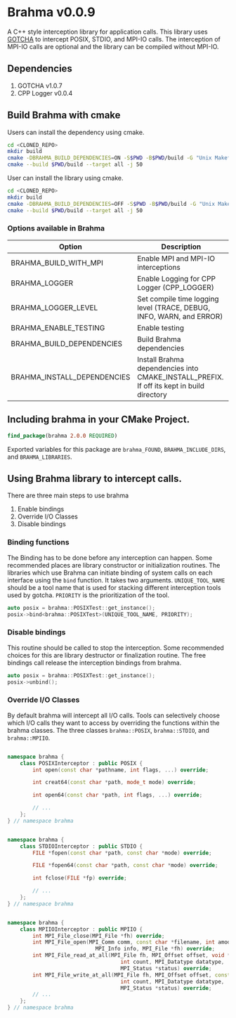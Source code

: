# Brahma v0.0.9

A C++ style interception library for application calls.
This library uses [GOTCHA](https://github.com/LLNL/GOTCHA) to intercept POSIX, STDIO, and MPI-IO calls.
The interception of MPI-IO calls are optional and the library can be compiled without MPI-IO.

## Dependencies
1. GOTCHA v1.0.7
2. CPP Logger v0.0.4

## Build Brahma with cmake

Users can install the dependency using cmake.

```bash
cd <CLONED_REPO>
mkdir build
cmake -DBRAHMA_BUILD_DEPENDENCIES=ON -S$PWD -B$PWD/build -G "Unix Makefiles"
cmake --build $PWD/build --target all -j 50
```

User can install the library using cmake.

```bash
cd <CLONED_REPO>
mkdir build
cmake -DBRAHMA_BUILD_DEPENDENCIES=OFF -S$PWD -B$PWD/build -G "Unix Makefiles"
cmake --build $PWD/build --target all -j 50
```

### Options available in Brahma

| Option                | Description                                                            |
| --------------------- | ---------------------------------------------------------------------  |
| BRAHMA_BUILD_WITH_MPI | Enable MPI and MPI-IO interceptions                                    |
| BRAHMA_LOGGER         | Enable Logging for CPP Logger (CPP_LOGGER)                             |
| BRAHMA_LOGGER_LEVEL   | Set compile time logging level (TRACE, DEBUG, INFO, WARN, and ERROR)   |
| BRAHMA_ENABLE_TESTING | Enable testing                                                         |
| BRAHMA_BUILD_DEPENDENCIES | Build Brahma dependencies                                          |
| BRAHMA_INSTALL_DEPENDENCIES | Install Brahma dependencies into CMAKE_INSTALL_PREFIX. If off its kept in build directory                                                       |


## Including brahma in your CMake Project.

```cmake
find_package(brahma 2.0.0 REQUIRED)
```
Exported variables for this package are `brahma_FOUND`, `BRAHMA_INCLUDE_DIRS`, and `BRAHMA_LIBRARIES`.

## Using Brahma library to intercept calls.

There are three main steps to use brahma
1. Enable bindings
2. Override I/O Classes
3. Disable bindings


### Binding functions

The Binding has to be done before any interception can happen.
Some recommended places are library constructor or initialization routines.
The libraries which use Brahma can initiate binding of system calls on each interface using the `bind` function.
It takes two arguments. `UNIQUE_TOOL_NAME` should be a tool name that is used for stacking different interception tools used by gotcha.
`PRIORITY` is the prioritization of the tool.

```c++
auto posix = brahma::POSIXTest::get_instance();
posix->bind<brahma::POSIXTest>(UNIQUE_TOOL_NAME, PRIORITY);
```

### Disable bindings

This routine should be called to stop the interception.
Some recommended choices for this are library destructor or finalization routine.
The free bindings call release the interception bindings from brahma.

```c++
auto posix = brahma::POSIXTest::get_instance();
posix->unbind();
```

### Override I/O Classes

By default brahma will intercept all I/O calls. 
Tools can selectively choose which I/O calls they want to access by overriding the functions within the brahma classes.
The three classes `brahma::POSIX`, `brahma::STDIO`, and `brahma::MPIIO`.

```c++

namespace brahma {
    class POSIXInterceptor : public POSIX {
        int open(const char *pathname, int flags, ...) override;

        int creat64(const char *path, mode_t mode) override;

        int open64(const char *path, int flags, ...) override;

        // ...
    };
} // namespace brahma

```

```c++

namespace brahma {
    class STDIOInterceptor : public STDIO {
        FILE *fopen(const char *path, const char *mode) override;

        FILE *fopen64(const char *path, const char *mode) override;

        int fclose(FILE *fp) override;

        // ...
    };
} // namespace brahma

```

```c++

namespace brahma {
    class MPIIOInterceptor : public MPIIO {
        int MPI_File_close(MPI_File *fh) override;
        int MPI_File_open(MPI_Comm comm, const char *filename, int amode,
                            MPI_Info info, MPI_File *fh) override;
        int MPI_File_read_at_all(MPI_File fh, MPI_Offset offset, void *buf,
                                    int count, MPI_Datatype datatype,
                                    MPI_Status *status) override;
        int MPI_File_write_at_all(MPI_File fh, MPI_Offset offset, const void *buf,
                                    int count, MPI_Datatype datatype,
                                    MPI_Status *status) override;
        // ...
    };
} // namespace brahma

```